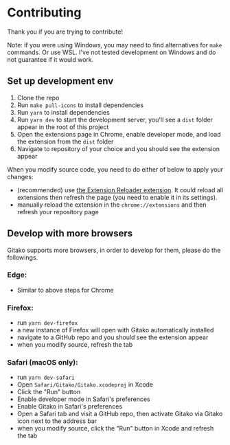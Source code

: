# Contributing

Thank you if you are trying to contribute!

Note: if you were using Windows, you may need to find alternatives for `make` commands. Or use WSL. I've not tested development on Windows and do not guarantee if it would work.

## Set up development env

1. Clone the repo
1. Run `make pull-icons` to install dependencies
1. Run `yarn` to install dependencies
1. Run `yarn dev` to start the development server, you'll see a `dist` folder appear in the root of this project
1. Open the extensions page in Chrome, enable developer mode, and load the extension from the `dist` folder
1. Navigate to repository of your choice and you should see the extension appear

When you modify source code, you need to do either of below to apply your changes:

- (recommended) use [the Extension Reloader extension](https://chrome.google.com/webstore/detail/fimgfedafeadlieiabdeeaodndnlbhid). It could reload all extensions then refresh the page (you need to enable it in its settings).
- manually reload the extension in the `chrome://extensions` and then refresh your repository page

## Develop with more browsers

Gitako supports more browsers, in order to develop for them, please do the followings.

### Edge:

- Similar to above steps for Chrome

### Firefox:

- run `yarn dev-firefox`
- a new instance of Firefox will open with Gitako automatically installed
- navigate to a GitHub repo and you should see the extension appear
- when you modify source, refresh the tab

### Safari (macOS only):

- run `yarn dev-safari`
- Open `Safari/Gitako/Gitako.xcodeproj` in Xcode
- Click the "Run" button
- Enable developer mode in Safari's preferences
- Enable Gitako in Safari's preferences
- Open a Safari tab and visit a GitHub repo, then activate Gitako via Gitako icon next to the address bar
- when you modify source, click the "Run" button in Xcode and refresh the tab

